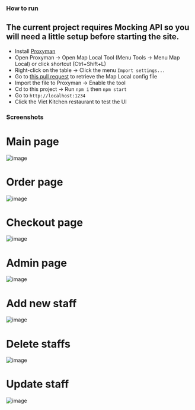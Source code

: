 ### How to run

## The current project requires Mocking API so you will need a little setup before starting the site.

- Install [Proxyman](https://proxyman.io/)
- Open Proxyman -> Open Map Local Tool (Menu Tools -> Menu Map Local) or click shortcut (Ctrl+Shift+L)
- Right-click on the table -> Click the menu `Import settings...`
- Go to [this pull request](https://github.com/kics223w1/BTL-Database-System/pull/5) to retrieve the Map Local config file
- Import the file to Proxyman -> Enable the tool
- Cd to this project -> Run `npm i` then `npm start`
- Go to `http://localhost:1234`
- Click the Viet Kitchen restaurant to test the UI

### Screenshots

# Main page

![image](https://github.com/kics223w1/BTL-Database-System/assets/77295189/82232298-19c3-493a-845f-6ad4bd4f6d1c)

# Order page

![image](https://github.com/kics223w1/BTL-Database-System/assets/77295189/6e6438b3-d33d-4f58-9dd2-0570df3b87c4)

# Checkout page

![image](https://github.com/kics223w1/BTL-Database-System/assets/77295189/a2c34c06-1dc6-477e-9c82-b3c16d51f231)

# Admin page

![image](https://github.com/kics223w1/BTL-Database-System/assets/77295189/a852039f-c818-440b-823f-be4afcce6ce4)

# Add new staff

![image](https://github.com/kics223w1/BTL-Database-System/assets/77295189/36f2d376-bd00-4fef-b8a5-804ddd6ed0ff)

# Delete staffs

![image](https://github.com/kics223w1/BTL-Database-System/assets/77295189/d6c3eaea-a986-4d14-840c-733dc0fc9c5d)

# Update staff

![image](https://github.com/kics223w1/BTL-Database-System/assets/77295189/c7a045f6-f37e-42d1-8b56-3dc4abe6c3c6)
